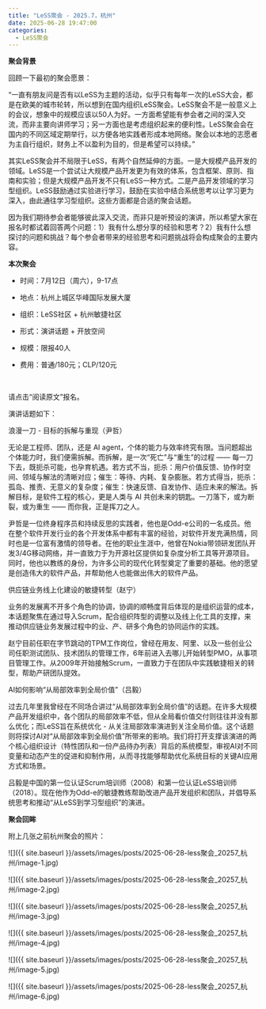 ```yaml
---
title: "LeSS聚会 - 2025.7，杭州"
date: 2025-06-28 19:47:00
categories:
  - LeSS聚会
---
```

**聚会背景**

回顾一下最初的聚会愿景：

“一直有朋友问是否有以LeSS为主题的活动，似乎只有每年一次的LeSS大会，都是在欧美的城市轮转，所以想到在国内组织LeSS聚会。LeSS聚会不是一般意义上的会议，想象中的规模应该以50人为好。一方面希望能有参会者之间的深入交流，而非主要向讲师学习；另一方面也是考虑组织起来的便利性。LeSS聚会会在国内的不同区域定期举行，以方便各地实践者形成本地网络。聚会以本地的志愿者为主自行组织，财务上不以盈利为目的，但是希望可以持续。”

其实LeSS聚会并不局限于LeSS，有两个自然延伸的方面。一是大规模产品开发的领域。LeSS是一个尝试让大规模产品开发更为有效的体系，包含框架、原则、指南和实验；但是大规模产品开发不只有LeSS一种方式。二是产品开发领域的学习型组织。LeSS鼓励通过实验进行学习，鼓励在实验中结合系统思考以让学习更为深入，由此通往学习型组织。这些方面都是合适的聚会话题。

因为我们期待参会者能够彼此深入交流，而非只是听预设的演讲，所以希望大家在报名时都试着回答两个问题：1）我有什么想分享的经验和思考？2）我有什么想探讨的问题和挑战？每个参会者带来的经验思考和问题挑战将会构成聚会的主要内容。

**本次聚会**

* 时间：7月12日（周六），9-17点
* 地点：杭州上城区华峰国际发展大厦
* 组织：LeSS社区 + 杭州敏捷社区
* 形式：演讲话题 + 开放空间
* 规模：限报40人
* 费用：普通/180元；CLP/120元

  ‍

请点击“阅读原文”报名。

演讲话题如下：

浪漫一刀 - 目标的拆解与重现（尹哲）

无论是工程师、团队，还是 AI agent，个体的能力与效率终究有限。当问题超出个体能力时，我们便需拆解。而拆解，是一次“死亡”与“重生”的过程 —— 每一刀下去，既扼杀可能，也孕育机遇。若方式不当，扼杀：用户价值反馈、协作时空间、领域与解法的清晰对应；催生：等待、内耗、复杂膨胀。若方式得当，扼杀：孤岛、推责、无意义的复杂度；催生：快速反馈、自发协作、适应未来的解法。拆解目标，是软件工程的核心，更是人类与 AI 共创未来的钥匙。一刀落下，或为断裂，或为重生 —— 而你我，正是挥刀之人。

尹哲是一位终身程序员和持续反思的实践者，他也是Odd-e公司的一名成员。他在整个软件开发行业的各个开发体系中都有丰富的经验，对软件开发充满热情，同时也是一位富有激情的领导者。在他的职业生涯中，他曾在Nokia带领研发团队开发3/4G移动网络，并一直致力于为开源社区提供如复杂度分析工具等开源项目。同时，他也以教练的身份，为许多公司的现代化转型奠定了重要的基础。他的愿望是创造伟大的软件产品，并帮助他人也能做出伟大的软件产品。

供应链业务线上化建设的敏捷转型（赵宁）

业务的发展离不开多个角色的协调，协调的顺畅度背后体现的是组织运营的成本，本话题聚焦在通过导入Scrum，配合组织阵型的调整以及线上化工具的支撑，来推动供应链业务发展过程中的业、产、研多个角色的协同运作的实践。

赵宁目前任职在字节跳动的TPM工作岗位，曾经在用友、阿里、以及一些创业公司任职测试团队、技术团队的管理工作，6年前进入去哪儿开始转型PMO，从事项目管理工作。从2009年开始接触Scrum，一直致力于在团队中实践敏捷相关的转型，帮助产研团队提效。

AI如何影响“从局部效率到全局价值”（吕毅）

过去几年里我曾经在不同场合讲过“从局部效率到全局价值”的话题。在许多大规模产品开发组织中，各个团队的局部效率不低，但从全局看价值交付则往往并没有那么优化；而LeSS旨在系统优化 - 从关注局部效率演进到关注全局价值。这个话题则将探讨AI对“从局部效率到全局价值”所带来的影响。我们将打开支撑该演进的两个核心组织设计（特性团队和一份产品待办列表）背后的系统模型，审视AI对不同变量和动态产生的促进和抑制作用，从而寻找能够帮助优化系统目标的关键AI应用方式和场景。

吕毅是中国的第一位认证Scrum培训师（2008）和第一位认证LeSS培训师（2018）。现在他作为Odd-e的敏捷教练帮助改进产品开发组织和团队，并倡导系统思考和推动“从LeSS到学习型组织”的演进。

**聚会回眸**

附上几张之前杭州聚会的照片：

![]({{ site.baseurl }}/assets/images/posts/2025-06-28-less聚会_20257_杭州/image-1.jpg)

![]({{ site.baseurl }}/assets/images/posts/2025-06-28-less聚会_20257_杭州/image-2.jpg)

![]({{ site.baseurl }}/assets/images/posts/2025-06-28-less聚会_20257_杭州/image-3.jpg)

![]({{ site.baseurl }}/assets/images/posts/2025-06-28-less聚会_20257_杭州/image-4.jpg)

![]({{ site.baseurl }}/assets/images/posts/2025-06-28-less聚会_20257_杭州/image-5.jpg)

![]({{ site.baseurl }}/assets/images/posts/2025-06-28-less聚会_20257_杭州/image-6.jpg)